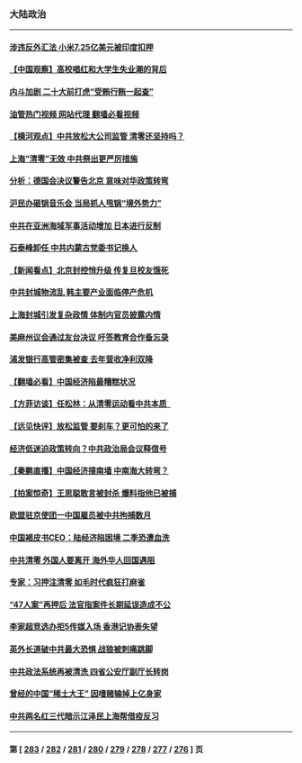 ### 大陆政治
---
#### [涉违反外汇法 小米7.25亿美元被印度扣押](../../pages/ncid277/n13724194.md?05010045) 
#### [【中国观察】高校唱红和大学生失业潮的背后](../../pages/ncid277/n13724061.md?05010045) 
#### [内斗加剧 二十大前打虎“受贿行贿一起查”](../../pages/ncid277/n13724111.md?05010045) 
#### [油管热门视频 网站代理 翻墙必看视频](http://209.222.30.114:81/youtube.html?05010045)
#### [【横河观点】中共放松大公司监管 清零还坚持吗？](../../pages/ncid277/n13723664.md?05010045) 
#### [上海“清零”无效 中共祭出更严厉措施](../../pages/ncid277/n13724093.md?05010045) 
#### [分析：德国会决议警告北京 意味对华政策转弯](../../pages/ncid277/n13723995.md?05010045) 
#### [沪民办砸锅音乐会 当局抓人甩锅“境外势力”](../../pages/ncid277/n13723970.md?05010045) 
#### [中共在亚洲海域军事活动增加 日本进行反制](../../pages/ncid277/n13723803.md?05010045) 
#### [石泰峰卸任 中共内蒙古党委书记换人](../../pages/ncid277/n13723969.md?05010045) 
#### [【新闻看点】北京封控悄升级 传复旦校友饿死](../../pages/ncid277/n13723660.md?05010045) 
#### [中共封城物流乱 韩主要产业面临停产危机](../../pages/ncid277/n13723890.md?05010045) 
#### [上海封城引发复杂政情 体制内官员披露内情](../../pages/ncid277/n13723861.md?05010045) 
#### [美麻州议会通过友台决议 吁签教育合作备忘录](../../pages/ncid277/n13723770.md?05010045) 
#### [浦发银行高管密集被查 去年营收净利双降](../../pages/ncid277/n13723731.md?05010045) 
#### [【翻墙必看】中国经济陷最糟糕状况](../../pages/ncid277/n13723715.md?05010045) 
#### [【方菲访谈】任松林：从清零运动看中共本质  ](../../pages/ncid277/n13723618.md?05010045) 
#### [【远见快评】放松监管 要刹车？更可怕的来了](../../pages/ncid277/n13723638.md?05010045) 
#### [经济低迷迫政策转向？中共政治局会议释信号](../../pages/ncid277/n13723610.md?05010045) 
#### [【秦鹏直播】中国经济撞南墙 中南海大转弯？](../../pages/ncid277/n13723657.md?05010045) 
#### [【拍案惊奇】王思聪敢言被封杀 爆料指他已被捕](../../pages/ncid277/n13723559.md?05010045) 
#### [欧盟驻京使团一中国雇员被中共拘捕数月](../../pages/ncid277/n13723602.md?05010045) 
#### [中国褐皮书CEO：陆经济陷困境 二季恐遭血洗](../../pages/ncid277/n13723599.md?05010045) 
#### [中共清零 外国人要离开 海外华人回国遇阻](../../pages/ncid277/n13723475.md?05010045) 
#### [专家：习押注清零 如毛时代疯狂打麻雀](../../pages/ncid277/n13723589.md?05010045) 
#### [“47人案”再押后 法官指案件长期延误造成不公](../../pages/ncid277/n13723595.md?05010045) 
#### [李家超竞选办拒5传媒入场 香港记协表失望](../../pages/ncid277/n13723574.md?05010045) 
#### [英外长道破中共最大恐惧 战狼被刺痛跳脚](../../pages/ncid277/n13723555.md?05010045) 
#### [中共政法系统再被清洗 四省公安厅副厅长转岗](../../pages/ncid277/n13723525.md?05010045) 
#### [曾经的中国“稀土大王” 因嗜赌输掉上亿身家](../../pages/ncid277/n13723521.md?05010045) 
#### [中共两名红三代暗示江泽民上海帮借疫反习](../../pages/ncid277/n13723408.md?05010045) 

---
#### 第 [ [283](./283.md?05010045) / [282](./282.md?05010045) / [281](./281.md?05010045) / [280](./280.md?05010045) / [279](./279.md?05010045) / [278](./278.md?05010045) / [277](./277.md?05010045) / [276](./276.md?05010045) ] 页
